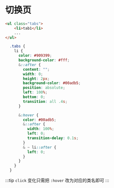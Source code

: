 # 切换页

<tab-hoverTab/>

<tab-clickTab/>

```html
<ul class="tabs">
    <li>tab1</li>
    ...
</ul>
```

```scss
  .tabs {
    li {
      color: #909399;
      background-color: #fff;
      &::after {
        content: "";
        width: 0;
        height: 2px;
        background-color: #00adb5;
        position: absolute;
        left: 100%;
        bottom: 0;
        transition: all .4s;
      }

      &:hover {
        color: #00adb5;
        &::after {
          width: 100%;
          left: 0;
          transition-delay: 0.1s;
        }
        & ~ li::after {
          left: 0;
        }
      }
    }
  }
```

:::tip
`click` 变化只需把 `:hover` 改为对应的类名即可
:::



